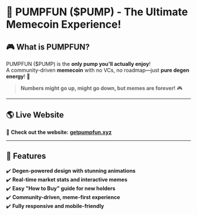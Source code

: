 # 🚀 PUMPFUN ($PUMP) - The Ultimate Memecoin Experience!

## 🎮 **What is PUMPFUN?**
PUMPFUN ($PUMP) is the **only pump you'll actually enjoy**!   
A community-driven **memecoin** with no VCs, no roadmap—just **pure degen energy**! 💎  

> **Numbers might go up, might go down, but memes are forever!** 🎮

---

## 🌎 **Live Website**
🚀 **Check out the website:** [**getpumpfun.xyz**](https://getpumpfun.xyz)  

---

## 📌 **Features**
✔️ **Degen-powered design with stunning animations**  
✔️ **Real-time market stats and interactive memes**  
✔️ **Easy "How to Buy" guide for new holders**  
✔️ **Community-driven, meme-first experience**  
✔️ **Fully responsive and mobile-friendly**  